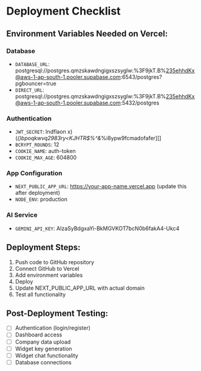 # Deployment Checklist

## Environment Variables Needed on Vercel:

### Database
- `DATABASE_URL`: postgresql://postgres.qmzskawdngigxszsyglw:%3F9jkT.B%235ehhdKx@aws-1-ap-south-1.pooler.supabase.com:6543/postgres?pgbouncer=true
- `DIRECT_URL`: postgresql://postgres.qmzskawdngigxszsyglw:%3F9jkT.B%235ehhdKx@aws-1-ap-south-1.pooler.supabase.com:5432/postgres

### Authentication
- `JWT_SECRET`: Indflaon x)(*()bpoqkwvq2983ry<KJHTR$%^&*%i8ypw9fcmadofafer][]
- `BCRYPT_ROUNDS`: 12
- `COOKIE_NAME`: auth-token
- `COOKIE_MAX_AGE`: 604800

### App Configuration
- `NEXT_PUBLIC_APP_URL`: https://your-app-name.vercel.app (update this after deployment)
- `NODE_ENV`: production

### AI Service
- `GEMINI_API_KEY`: AIzaSyBdgxaYi-BkMGVKOT7bcN0b6fakA4-Ukc4

## Deployment Steps:

1. Push code to GitHub repository
2. Connect GitHub to Vercel
3. Add environment variables
4. Deploy
5. Update NEXT_PUBLIC_APP_URL with actual domain
6. Test all functionality

## Post-Deployment Testing:
- [ ] Authentication (login/register)
- [ ] Dashboard access
- [ ] Company data upload
- [ ] Widget key generation
- [ ] Widget chat functionality
- [ ] Database connections
